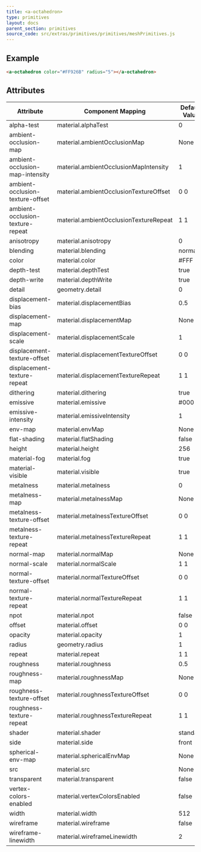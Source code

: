 ```yaml
---
title: <a-octahedron>
type: primitives
layout: docs
parent_section: primitives
source_code: src/extras/primitives/primitives/meshPrimitives.js
---
```


## Example

```html
<a-octahedron color="#FF926B" radius="5"></a-octahedron>
```

## Attributes

| Attribute                        | Component Mapping                      | Default Value |
| --------                         | -----------------                      | ------------- |
| alpha-test                       | material.alphaTest                     | 0             |
| ambient-occlusion-map            | material.ambientOcclusionMap           | None          |
| ambient-occlusion-map-intensity  | material.ambientOcclusionMapIntensity  | 1             |
| ambient-occlusion-texture-offset | material.ambientOcclusionTextureOffset | 0 0           |
| ambient-occlusion-texture-repeat | material.ambientOcclusionTextureRepeat | 1 1           |
| anisotropy                       | material.anisotropy                    | 0             |
| blending                         | material.blending                      | normal        |
| color                            | material.color                         | #FFF          |
| depth-test                       | material.depthTest                     | true          |
| depth-write                      | material.depthWrite                    | true          |
| detail                           | geometry.detail                        | 0             |
| displacement-bias                | material.displacementBias              | 0.5           |
| displacement-map                 | material.displacementMap               | None          |
| displacement-scale               | material.displacementScale             | 1             |
| displacement-texture-offset      | material.displacementTextureOffset     | 0 0           |
| displacement-texture-repeat      | material.displacementTextureRepeat     | 1 1           |
| dithering                        | material.dithering                     | true          |
| emissive                         | material.emissive                      | #000          |
| emissive-intensity               | material.emissiveIntensity             | 1             |
| env-map                          | material.envMap                        | None          |
| flat-shading                     | material.flatShading                   | false         |
| height                           | material.height                        | 256           |
| material-fog                     | material.fog                           | true          |
| material-visible                 | material.visible                       | true          |
| metalness                        | material.metalness                     | 0             |
| metalness-map                    | material.metalnessMap                  | None          |
| metalness-texture-offset         | material.metalnessTextureOffset        | 0 0           |
| metalness-texture-repeat         | material.metalnessTextureRepeat        | 1 1           |
| normal-map                       | material.normalMap                     | None          |
| normal-scale                     | material.normalScale                   | 1 1           |
| normal-texture-offset            | material.normalTextureOffset           | 0 0           |
| normal-texture-repeat            | material.normalTextureRepeat           | 1 1           |
| npot                             | material.npot                          | false         |
| offset                           | material.offset                        | 0 0           |
| opacity                          | material.opacity                       | 1             |
| radius                           | geometry.radius                        | 1             |
| repeat                           | material.repeat                        | 1 1           |
| roughness                        | material.roughness                     | 0.5           |
| roughness-map                    | material.roughnessMap                  | None          |
| roughness-texture-offset         | material.roughnessTextureOffset        | 0 0           |
| roughness-texture-repeat         | material.roughnessTextureRepeat        | 1 1           |
| shader                           | material.shader                        | standard      |
| side                             | material.side                          | front         |
| spherical-env-map                | material.sphericalEnvMap               | None          |
| src                              | material.src                           | None          |
| transparent                      | material.transparent                   | false         |
| vertex-colors-enabled            | material.vertexColorsEnabled           | false         |
| width                            | material.width                         | 512           |
| wireframe                        | material.wireframe                     | false         |
| wireframe-linewidth              | material.wireframeLinewidth            | 2             |
